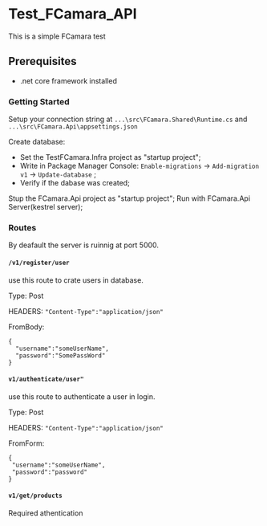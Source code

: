 # Test_FCamara_API

This is a simple FCamara test 

## Prerequisites

- .net core framework installed

### Getting Started

Setup your connection string at `...\src\FCamara.Shared\Runtime.cs`  and `...\src\FCamara.Api\appsettings.json`

Create database:
- Set the TestFCamara.Infra project as "startup project";
- Write in Package Manager Console: `Enable-migrations` -> `Add-migration v1` -> `Update-database` ;
- Verify if the dabase was created;

Stup the FCamara.Api project as  "startup project";
Run with FCamara.Api Server(kestrel server);

### Routes
By deafault the server is ruinnig at port 5000.
#### `/v1/register/user`  
use this route to crate users in database.

Type: Post

HEADERS: ```"Content-Type":"application/json"```

FromBody:
```
{
  "username":"someUserName",
  "password":"SomePassWord"
}
```

#### `v1/authenticate/user"` 
use this route to authenticate a user in login.

Type: Post

HEADERS: ```"Content-Type":"application/json"```

FromForm:
```
{
 "username":"someUserName",
 "password":"password"
}
```

#### `v1/get/products`
Required athentication
